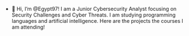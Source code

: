 - 👋 Hi, I’m @Egypt97! I am a Junior Cybersecurity Analyst focusing on Security Challenges and Cyber Threats. I am studying programming languages and artificial intelligence. Here are the projects the courses I am attending!
  

<!---
Egypt97/Egypt97 is a ✨ special ✨ repository because its `README.md` (this file) appears on your GitHub profile.
You can click the Preview link to take a look at your changes.
--->
